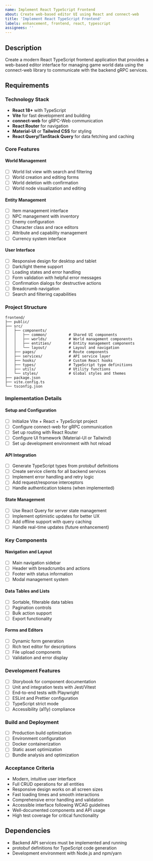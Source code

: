 ```yaml
---
name: Implement React TypeScript Frontend
about: Create web-based editor UI using React and connect-web
title: 'Implement React TypeScript Frontend'
labels: enhancement, frontend, react, typescript
assignees: ''
---
```


## Description

Create a modern React TypeScript frontend application that provides a web-based editor interface for managing game world data using the connect-web library to communicate with the backend gRPC services.

## Requirements

### Technology Stack

- **React 18+** with TypeScript
- **Vite** for fast development and building
- **connect-web** for gRPC-Web communication
- **React Router** for navigation
- **Material-UI** or **Tailwind CSS** for styling
- **React Query/TanStack Query** for data fetching and caching

### Core Features

#### World Management
- [ ] World list view with search and filtering
- [ ] World creation and editing forms
- [ ] World deletion with confirmation
- [ ] World node visualization and editing

#### Entity Management
- [ ] Item management interface
- [ ] NPC management with inventory
- [ ] Enemy configuration
- [ ] Character class and race editors
- [ ] Attribute and capability management
- [ ] Currency system interface

#### User Interface
- [ ] Responsive design for desktop and tablet
- [ ] Dark/light theme support
- [ ] Loading states and error handling
- [ ] Form validation with helpful error messages
- [ ] Confirmation dialogs for destructive actions
- [ ] Breadcrumb navigation
- [ ] Search and filtering capabilities

### Project Structure

```
frontend/
├── public/
├── src/
│   ├── components/
│   │   ├── common/          # Shared UI components
│   │   ├── worlds/          # World management components
│   │   ├── entities/        # Entity management components
│   │   └── layout/          # Layout and navigation
│   ├── pages/               # Route components
│   ├── services/            # API service layer
│   ├── hooks/               # Custom React hooks
│   ├── types/               # TypeScript type definitions
│   ├── utils/               # Utility functions
│   └── styles/              # Global styles and themes
├── package.json
├── vite.config.ts
└── tsconfig.json
```

### Implementation Details

#### Setup and Configuration
- [ ] Initialize Vite + React + TypeScript project
- [ ] Configure connect-web for gRPC communication
- [ ] Set up routing with React Router
- [ ] Configure UI framework (Material-UI or Tailwind)
- [ ] Set up development environment with hot reload

#### API Integration
- [ ] Generate TypeScript types from protobuf definitions
- [ ] Create service clients for all backend services
- [ ] Implement error handling and retry logic
- [ ] Add request/response interceptors
- [ ] Handle authentication tokens (when implemented)

#### State Management
- [ ] Use React Query for server state management
- [ ] Implement optimistic updates for better UX
- [ ] Add offline support with query caching
- [ ] Handle real-time updates (future enhancement)

### Key Components

#### Navigation and Layout
- [ ] Main navigation sidebar
- [ ] Header with breadcrumbs and actions
- [ ] Footer with status information
- [ ] Modal management system

#### Data Tables and Lists
- [ ] Sortable, filterable data tables
- [ ] Pagination controls
- [ ] Bulk action support
- [ ] Export functionality

#### Forms and Editors
- [ ] Dynamic form generation
- [ ] Rich text editor for descriptions
- [ ] File upload components
- [ ] Validation and error display

### Development Features

- [ ] Storybook for component documentation
- [ ] Unit and integration tests with Jest/Vitest
- [ ] End-to-end tests with Playwright
- [ ] ESLint and Prettier configuration
- [ ] TypeScript strict mode
- [ ] Accessibility (a11y) compliance

### Build and Deployment

- [ ] Production build optimization
- [ ] Environment configuration
- [ ] Docker containerization
- [ ] Static asset optimization
- [ ] Bundle analysis and optimization

### Acceptance Criteria

- Modern, intuitive user interface
- Full CRUD operations for all entities
- Responsive design works on all screen sizes
- Fast loading times and smooth interactions
- Comprehensive error handling and validation
- Accessible interface following WCAG guidelines
- Well-documented components and API usage
- High test coverage for critical functionality

## Dependencies

- Backend API services must be implemented and running
- protobuf definitions for TypeScript code generation
- Development environment with Node.js and npm/yarn
